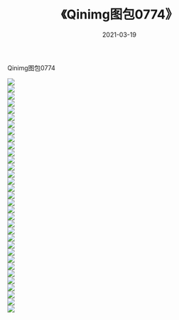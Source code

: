 ﻿---
layout: post
title:  《Qinimg图包0774》
date:   2021-03-19
img: http://imgx.orgx.ga/Qinimg图包/Qinimg图包0774/000.jpg
categories: [美女, 清纯, 唯美]
---

Qinimg图包0774

 ![](http://imgx.orgx.ga/Qinimg图包/Qinimg图包0774/001.jpg) <br>![](http://imgx.orgx.ga/Qinimg图包/Qinimg图包0774/002.jpg) <br>![](http://imgx.orgx.ga/Qinimg图包/Qinimg图包0774/003.jpg) <br>![](http://imgx.orgx.ga/Qinimg图包/Qinimg图包0774/004.jpg) <br>![](http://imgx.orgx.ga/Qinimg图包/Qinimg图包0774/005.jpg) <br>![](http://imgx.orgx.ga/Qinimg图包/Qinimg图包0774/006.jpg) <br>![](http://imgx.orgx.ga/Qinimg图包/Qinimg图包0774/007.jpg) <br>![](http://imgx.orgx.ga/Qinimg图包/Qinimg图包0774/008.jpg) <br>![](http://imgx.orgx.ga/Qinimg图包/Qinimg图包0774/009.jpg) <br>![](http://imgx.orgx.ga/Qinimg图包/Qinimg图包0774/010.jpg) <br>![](http://imgx.orgx.ga/Qinimg图包/Qinimg图包0774/011.jpg) <br>![](http://imgx.orgx.ga/Qinimg图包/Qinimg图包0774/012.jpg) <br>![](http://imgx.orgx.ga/Qinimg图包/Qinimg图包0774/013.jpg) <br>![](http://imgx.orgx.ga/Qinimg图包/Qinimg图包0774/014.jpg) <br>![](http://imgx.orgx.ga/Qinimg图包/Qinimg图包0774/015.jpg) <br>![](http://imgx.orgx.ga/Qinimg图包/Qinimg图包0774/016.jpg) <br>![](http://imgx.orgx.ga/Qinimg图包/Qinimg图包0774/017.jpg) <br>![](http://imgx.orgx.ga/Qinimg图包/Qinimg图包0774/018.jpg) <br>![](http://imgx.orgx.ga/Qinimg图包/Qinimg图包0774/019.jpg) <br>![](http://imgx.orgx.ga/Qinimg图包/Qinimg图包0774/020.jpg) <br>![](http://imgx.orgx.ga/Qinimg图包/Qinimg图包0774/021.jpg) <br>![](http://imgx.orgx.ga/Qinimg图包/Qinimg图包0774/022.jpg) <br>![](http://imgx.orgx.ga/Qinimg图包/Qinimg图包0774/023.jpg) <br>![](http://imgx.orgx.ga/Qinimg图包/Qinimg图包0774/024.jpg) <br>![](http://imgx.orgx.ga/Qinimg图包/Qinimg图包0774/025.jpg) <br>![](http://imgx.orgx.ga/Qinimg图包/Qinimg图包0774/026.jpg) <br>![](http://imgx.orgx.ga/Qinimg图包/Qinimg图包0774/027.jpg) <br>![](http://imgx.orgx.ga/Qinimg图包/Qinimg图包0774/028.jpg) <br>![](http://imgx.orgx.ga/Qinimg图包/Qinimg图包0774/029.jpg) <br>![](http://imgx.orgx.ga/Qinimg图包/Qinimg图包0774/030.jpg) <br>![](http://imgx.orgx.ga/Qinimg图包/Qinimg图包0774/031.jpg) <br>![](http://imgx.orgx.ga/Qinimg图包/Qinimg图包0774/032.jpg) <br>![](http://imgx.orgx.ga/Qinimg图包/Qinimg图包0774/033.jpg) <br>